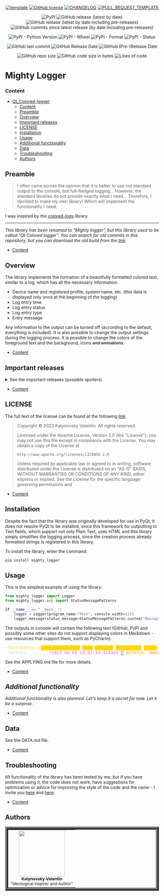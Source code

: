 <div align="center">

[![template](https://img.shields.io/badge/Repository-template-darkred?style=for-the-badge)](https://github.com/Nakama3942/template_rep)
[![GitHub license](https://img.shields.io/github/license/Nakama3942/mighty_logger?color=gold&style=for-the-badge)](https://github.com/Nakama3942/mighty_logger/blob/master/LICENSE)
[![CHANGELOG](https://img.shields.io/badge/here-CHANGELOG-yellow?style=for-the-badge)](https://github.com/Nakama3942/mighty_logger/blob/master/CHANGELOG.md)
[![PULL_REQUEST_TEMPLATE](https://img.shields.io/badge/here-PULL_REQUEST_TEMPLATE-orange?style=for-the-badge)](https://github.com/Nakama3942/mighty_logger/blob/master/.github/PULL_REQUEST_TEMPLATE.md)

![PyPI](https://img.shields.io/pypi/v/mighty-logger?color=yellow&logo=pypi&logoColor=white&style=for-the-badge)
![GitHub release (latest by date)](https://img.shields.io/github/v/release/Nakama3942/mighty_logger?label=latest%20release&logo=github&style=for-the-badge)
![GitHub release (latest by date including pre-releases)](https://img.shields.io/github/v/release/Nakama3942/mighty_logger?color=orange&include_prereleases&label=latest%20pre-release&logo=github&style=for-the-badge)
![GitHub commits since latest release (by date including pre-releases)](https://img.shields.io/github/commits-since/Nakama3942/mighty_logger/v0.5.0?include_prereleases&style=for-the-badge)

![PyPI - Python Version](https://img.shields.io/pypi/pyversions/mighty-logger?style=for-the-badge)
![PyPI - Wheel](https://img.shields.io/pypi/wheel/mighty-logger?style=for-the-badge)
![PyPI - Format](https://img.shields.io/pypi/format/mighty-logger?label=PyPI%20format&style=for-the-badge)
![PyPI - Status](https://img.shields.io/pypi/status/mighty-logger?label=PyPI%20status&style=for-the-badge)

![GitHub last commit](https://img.shields.io/github/last-commit/Nakama3942/mighty_logger?style=for-the-badge)
![GitHub Release Date](https://img.shields.io/github/release-date/Nakama3942/mighty_logger?style=for-the-badge)
![GitHub (Pre-)Release Date](https://img.shields.io/github/release-date-pre/Nakama3942/mighty_logger?label=%28pre-%29release%20date&style=for-the-badge)

![GitHub repo size](https://img.shields.io/github/repo-size/Nakama3942/mighty_logger?color=darkgreen&style=for-the-badge)
![GitHub code size in bytes](https://img.shields.io/github/languages/code-size/Nakama3942/mighty_logger?color=darkgreen&style=for-the-badge)
![Lines of code](https://img.shields.io/tokei/lines/github/Nakama3942/mighty_logger?style=for-the-badge)

</div>

# Mighty Logger

### Content

- [Qt_Сolored-logger](#mighty-logger)
  - [Content](#content)
  - [Preamble](#preamble)
  - [Overview](#overview)
  - [Important releases](#important-releases)
  - [LICENSE](#license)
  - [Installation](#installation)
  - [Usage](#usage)
  - [Additional functionality](#additional-functionality)
  - [Data](#data)
  - [Troubleshooting](#troubleshooting)
  - [Authors](#authors)

## Preamble

<!--
This library it was renamed to "Mighty logger" but before this library named is "Qt Colored logger". Old commits may search in this repository, but download old build may on next link: https://pypi.org/project/qt-colored-logger/ .
-->

> I often came across the opinion that it is better to use not standard output to the console, but full-fledged logging... However, the standard libraries do not provide exactly what I need... Therefore, I decided to make my own library! Which will implement the functionality I need.

I was inspired by the [colored-logs](https://pypi.org/project/colored-logs/) library.

---

*This library has been renamed to "Mighty logger", but this library used to be called "Qt Colored logger". You can search for old commits in this repository, but you can download the old build from the [link](https://pypi.org/project/qt-colored-logger/).*

- [Content](#content)

## Overview

The library implements the formation of a beautifully formatted colored text, similar to a log, which has all the necessary information:

- Device name and registered profile, system name, etc. (this data is displayed only once at the beginning of the logging)
- Log entry time
- Log entry status
- Log entry type
- Entry message

Any information to the output can be turned off (according to the default, everything is included). It is also possible to change the output settings during the logging process. It is possible to change the colors of the foreground text and the background, icons ~~and animations~~.

- [Content](#content)

## Important releases

<details><summary>See the important releases (possible spoilers)</summary>

- [x] v0.1.0 - First official release (complete basic HTML logger)
- [x] v0.2.0 - Structural update (added basic console logger with HTML base)
- [x] v0.3.0 - Background update (added background for log entries)
- [x] v0.4.0 - Buffer update (added text buffer)
- [x] v0.5.0 - Unifying update (console and HTML are combined into one class)
- [x] v0.5.1 - Hints update (added status message templates and hint symbols (icons) near log entries status)
- [x] v0.6.0 - Progress update (added start of some log entries in threads (process))
- [ ] v0.6.1 - Animation update (added animations in processes)
- [ ] v0.7.0 - "Buffer improvement" update (added buffer clearing and loading)
- [ ] v0.7.1 - Conversion update (added conversion from Console type to HTML and vice versa)
- [ ] v0.7.2 - Search update (added search by log entry types)
- [ ] v0.7.3 - Extension update (made wheel format and instruction of toml)
- [ ] v0.8.0 - ? (???) in short, add export to csv
- [ ] v1.0.0 - Completion of logger development (logger development completed)
- [ ] v1.1.0 - Font update (added a class that formats text outside the logger)

</details>

- [Content](#content)

## LICENSE

The full text of the license can be found at the following [link](https://github.com/Nakama3942/mighty_logger/blob/master/LICENSE).

> Copyright © 2023 Kalynovsky Valentin. All rights reserved.
> 
> Licensed under the Apache License, Version 2.0 (the "License");
> you may not use this file except in compliance with the License.
> You may obtain a copy of the License at
> 
>     http://www.apache.org/licenses/LICENSE-2.0
> 
> Unless required by applicable law or agreed to in writing, software
> distributed under the License is distributed on an "AS IS" BASIS,
> WITHOUT WARRANTIES OR CONDITIONS OF ANY KIND, either express or implied.
> See the License for the specific language governing permissions and

- [Content](#content)

## Installation

Despite the fact that the library was originally developed for use in PyQt, it does not require PyQt to be installed, since this framework for outputting to Text fields, which support not only Plain Text, uses HTML and this library simply simplifies the logging process, since the creation process already formatted strings is registered in this library.

To install the library, enter the command:

```sh
pip install mighty_logger
```

## Usage

This is the simplest example of using the library:

```python
from mighty_logger import Logger
from mighty_logger.src import StatusMessagePatterns

if __name__ == "__main__":
    logger = Logger(program_name="Test", console_width=115)
    logger.message(status_message=StatusMessagePatterns.custom("Hooray"), message_text="Hello world!")
```

The outputs in console will contain the following text (GitHub, PyPi and possibly some other sites do not support displaying colors in Markdown - use resources that support them, such as PyCharm):

<pre>
<span style='background-color: #;'><span style='color: #ffd700;'>-Test?entry> $███████████████^████@███████:██████████:█████:█████████:█████</span></span>
<span style='background-color: #;'><span style='color: #b0e0e6;'>-?entry>         </span><span style='color: #da70d6;'>*2023-06-08 14:01:39.423493 </span>💬 <span style='color: #ffa500;'>#STATUS: </span><span style='color: #ff8c00;'>Hooray </span><span style='color: #afeeee;'>@MESSAGE - </span><span style='color: #b0e0e6;'>Hello world!</span></span>
</pre>

See the APPLYING.md file for more details.

- [Content](#content)

## *Additional functionality*

*Additional functionality is also planned. Let's keep it a secret for now. Let it be a surprise.*

- [Content](#content)

## Data

See the DATA.md file.

- [Content](#content)

## Troubleshooting

All functionality of the library has been tested by me, but if you have problems using it, the code does not work, have suggestions for optimization or advice for improving the style of the code and the name - I invite you [here](https://github.com/Nakama3942/mighty_logger/blob/master/CONTRIBUTING.md) and [here](https://github.com/Nakama3942/mighty_logger/blob/master/CODE_OF_CONDUCT.md).

- [Content](#content)

## Authors

<table align="center" style="border-width: 10; border-style: ridge">
    <tr>
        <td align="center"><a href="https://github.com/Nakama3942"><img src="https://avatars.githubusercontent.com/u/73797846?s=400&u=a9b7688ac521d739825d7003a5bd599aab74cb76&v=4" width="150px;" alt=""/><br /><sub><b>Kalynovsky Valentin</b></sub></a><sub><br />"Ideological inspirer and Author"</sub></td>
        <!--<td></td>-->
    </tr>
<!--
    <tr>
        <td></td>
        <td></td>
    </tr>
-->
</table>
